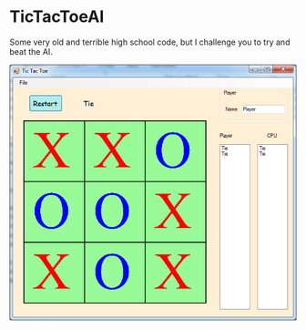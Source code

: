 TicTacToeAI
===========

Some very old and terrible high school code, but I challenge you to try and beat the AI. 

![ScreenShot](tictactoe.png)
